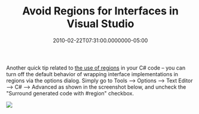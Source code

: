﻿---
title: Avoid Regions for Interfaces in Visual Studio
date: "2010-02-22T07:31:00.0000000-05:00"
description: Another quick tip related to the use of regions in your C# code –
featuredImage: img/avoid-regions-for-interfaces-in-visual-studio-featured.png
---

Another quick tip related to [the use of regions](https://ardalis.com/prevent-resharper-from-adding-regions) in your C# code – you can turn off the default behavior of wrapping interface implementations in regions via the options dialog. Simply go to Tools –> Options –> Text Editor –> C# –> Advanced as shown in the screenshot below, and uncheck the "Surround generated code with #region" checkbox.

![](/img/interfraces-in-vs.png)

